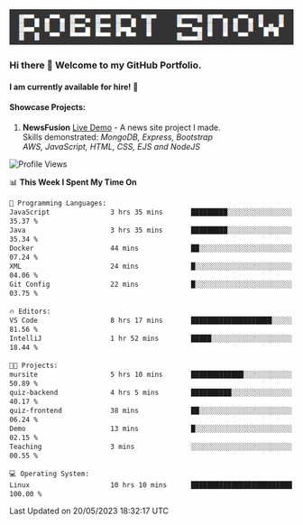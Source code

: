 <img alt="myname" src="assets/name.png" />

### Hi there 👋 Welcome to my GitHub Portfolio.
#### I am currently available for hire!  :briefcase:

#### Showcase Projects:

1. **NewsFusion** [Live Demo](https://news-1-f7223358.deta.app/) - A news site project I made.\
Skills demonstrated: *MongoDB, Express, Bootstrap\
AWS, JavaScript, HTML, CSS, EJS and NodeJS*

<!--START_SECTION:waka-->
![Profile Views](http://img.shields.io/badge/Profile%20Views-7-blue)

📊 **This Week I Spent My Time On** 

```text
💬 Programming Languages: 
JavaScript               3 hrs 35 mins       █████████░░░░░░░░░░░░░░░░   35.37 % 
Java                     3 hrs 35 mins       █████████░░░░░░░░░░░░░░░░   35.34 % 
Docker                   44 mins             ██░░░░░░░░░░░░░░░░░░░░░░░   07.24 % 
XML                      24 mins             █░░░░░░░░░░░░░░░░░░░░░░░░   04.06 % 
Git Config               22 mins             █░░░░░░░░░░░░░░░░░░░░░░░░   03.75 % 

🔥 Editors: 
VS Code                  8 hrs 17 mins       ████████████████████░░░░░   81.56 % 
IntelliJ                 1 hr 52 mins        █████░░░░░░░░░░░░░░░░░░░░   18.44 % 

🐱‍💻 Projects: 
mursite                  5 hrs 10 mins       █████████████░░░░░░░░░░░░   50.89 % 
quiz-backend             4 hrs 5 mins        ██████████░░░░░░░░░░░░░░░   40.17 % 
quiz-frontend            38 mins             ██░░░░░░░░░░░░░░░░░░░░░░░   06.24 % 
Demo                     13 mins             █░░░░░░░░░░░░░░░░░░░░░░░░   02.15 % 
Teaching                 3 mins              ░░░░░░░░░░░░░░░░░░░░░░░░░   00.55 % 

💻 Operating System: 
Linux                    10 hrs 10 mins      █████████████████████████   100.00 % 
```


 Last Updated on 20/05/2023 18:32:17 UTC
<!--END_SECTION:waka-->

<!--
**robjsnow/robjsnow** is a ✨ _special_ ✨ repository because its `README.md` (this file) appears on your GitHub profile.

Here are some ideas to get you started:

- 🔭 I’m currently working on ...
- 🌱 I’m currently learning ...
- 👯 I’m looking to collaborate on ...
- 🤔 I’m looking for help with ...
- 💬 Ask me about ...
- 📫 How to reach me: ...
- 😄 Pronouns: ...
- ⚡ Fun fact: ...
-->
